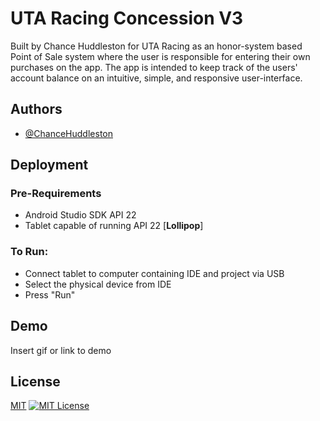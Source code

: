 
# UTA Racing Concession V3

Built by Chance Huddleston for UTA Racing as an honor-system based Point of Sale system where the user is responsible for entering their own purchases on the app. The app is intended to keep track of the users' account balance on an intuitive, simple, and responsive user-interface. 


## Authors

- [@ChanceHuddleston](https://www.github.com/ChanceHuddleston)


## Deployment

### Pre-Requirements
* Android Studio SDK API 22
* Tablet capable of running API 22 [**Lollipop**]

### To Run:

* Connect tablet to computer containing IDE and project via USB
* Select the physical device from IDE
* Press "Run"



## Demo

Insert gif or link to demo


## License

[MIT](https://choosealicense.com/licenses/mit/)
[![MIT License](https://img.shields.io/badge/License-MIT-green.svg)](https://choosealicense.com/licenses/mit/)
